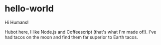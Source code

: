# hello-world

Hi Humans!

Hubot here, I  like Node.js and Coffeescript (that's what I'm made of!).
I've had tacos on the moon and find them far superior to Earth tacos.
